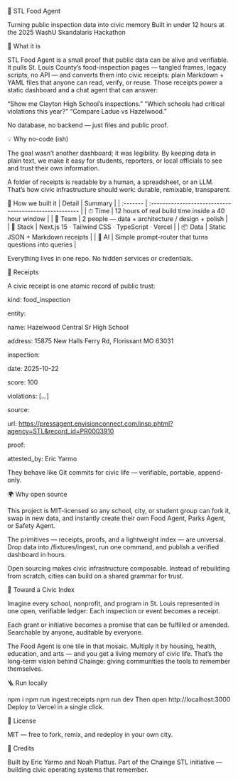 🧭 STL Food Agent

Turning public inspection data into civic memory
Built in under 12 hours at the 2025 WashU Skandalaris Hackathon

👀 What it is

STL Food Agent is a small proof that public data can be alive and verifiable.
It pulls St. Louis County’s food-inspection pages — tangled frames, legacy scripts, no API — and converts them into civic receipts: plain Markdown + YAML files that anyone can read, verify, or reuse.
Those receipts power a static dashboard and a chat agent that can answer:

“Show me Clayton High School’s inspections.”
“Which schools had critical violations this year?”
“Compare Ladue vs Hazelwood.”

No database, no backend — just files and public proof.

💡 Why no-code (ish)

The goal wasn’t another dashboard; it was legibility.
By keeping data in plain text, we make it easy for students, reporters, or local officials to see and trust their own information.

A folder of receipts is readable by a human, a spreadsheet, or an LLM.
That’s how civic infrastructure should work: durable, remixable, transparent.

🧱 How we built it
| Detail   | Summary                                                |
| :------- | :----------------------------------------------------- |
| ⏱ Time   | 12 hours of real build time inside a 40 hour window    |
| 👥 Team  | 2 people — data + architecture / design + polish       |
| 🧰 Stack | Next.js 15 · Tailwind CSS · TypeScript · Vercel        |
| 📦 Data  | Static JSON + Markdown receipts                        |
| 🤖 AI    | Simple prompt-router that turns questions into queries |

Everything lives in one repo. No hidden services or credentials.

🧾 Receipts

A civic receipt is one atomic record of public trust:

kind: food_inspection

entity:

  name: Hazelwood Central Sr High School
  
  address: 15875 New Halls Ferry Rd, Florissant MO 63031
  
inspection:

  date: 2025-10-22
  
  score: 100
  
  violations: [...]
  
source:

  url: https://pressagent.envisionconnect.com/insp.phtml?agency=STL&record_id=PR0003910
  
proof:

  attested_by: Eric Yarmo
  

They behave like Git commits for civic life — verifiable, portable, append-only.

🌍 Why open source

This project is MIT-licensed so any school, city, or student group can fork it, swap in new data, and instantly create their own Food Agent, Parks Agent, or Safety Agent.

The primitives — receipts, proofs, and a lightweight index — are universal.
Drop data into /fixtures/ingest, run one command, and publish a verified dashboard in hours.

Open sourcing makes civic infrastructure composable.
Instead of rebuilding from scratch, cities can build on a shared grammar for trust.

🧠 Toward a Civic Index

Imagine every school, nonprofit, and program in St. Louis represented in one open, verifiable ledger:
Each inspection or event becomes a receipt.

Each grant or initiative becomes a promise that can be fulfilled or amended.
Searchable by anyone, auditable by everyone.

The Food Agent is one tile in that mosaic. Multiply it by housing, health, education, and arts — and you get a living memory of civic life.
That’s the long-term vision behind Chainge: giving communities the tools to remember themselves.

🪜 Run locally

npm i
npm run ingest:receipts
npm run dev
Then open http://localhost:3000
Deploy to Vercel in a single click.

🪪 License

MIT — free to fork, remix, and redeploy in your own city.

🙌 Credits

Built by Eric Yarmo and Noah Plattus.
Part of the Chainge STL initiative — building civic operating systems that remember.
